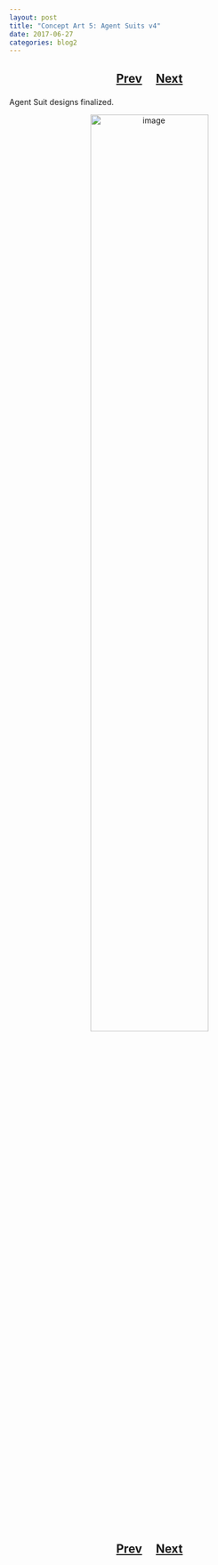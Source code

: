 ```yaml
---
layout: post
title: "Concept Art 5: Agent Suits v4"
date: 2017-06-27
categories: blog2
---
```


<h2>
  <p style="text-align:center;">
    <a href="/wingsofthechorus/archive/2017/06/25/conceptart4">Prev</a>
    &nbsp;&nbsp;&nbsp;
    <a href="/wingsofthechorus/archive/2017/07/02/conceptart6">Next</a>
  </p>
</h2>

Agent Suit designs finalized.

<p style="text-align:center;">
  <img src="/wingsofthechorus/images/conceptart/ca5.png" width="65%" alt="image"/>
</p>

<h2>
  <p style="text-align:center;">
    <a href="/wingsofthechorus/archive/2017/06/25/conceptart4">Prev</a>
    &nbsp;&nbsp;&nbsp;
    <a href="/wingsofthechorus/archive/2017/07/02/conceptart6">Next</a>
  </p>
</h2>
